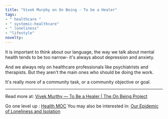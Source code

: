 ```yaml
---
title: "Vivek Murphy on On Being - To be a Healer"
tags:
- " healthcare "
- " systemic-healthcare"
- " loneliness"
- "lifestyle"
novelty:
---
```


It is important to think about our language, the way we talk about mental health tends to be too narrow- it's always about depression and anxiety.

And we always rely on healthcare professionals like psychiatrists and therapists. But they aren't the main ones who should be doing the work.

It's really more of a community task, or a community objective or goal.

----

Read more at: [Vivek Murthy — To Be a Healer | The On Being Project](https://onbeing.org/programs/vivek-murthy-to-be-a-healer/)

Go one level up : [Health MOC](Maps/Health%20MOC.md)
You may also be interested in: [Our Epidemic of Loneliness and Isolation](Notes/Our%20Epidemic%20of%20Loneliness%20and%20Isolation.md)
